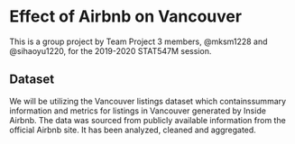 # Effect of Airbnb on Vancouver

This is a group project by Team Project 3 members, @mksm1228 and @sihaoyu1220, for the 2019-2020 STAT547M session. 

## Dataset

We will be utilizing the Vancouver listings dataset which containssummary information and metrics for listings in Vancouver generated by Inside Airbnb. The data was sourced from publicly available information from the official Airbnb site. It has been analyzed, cleaned and aggregated. 

